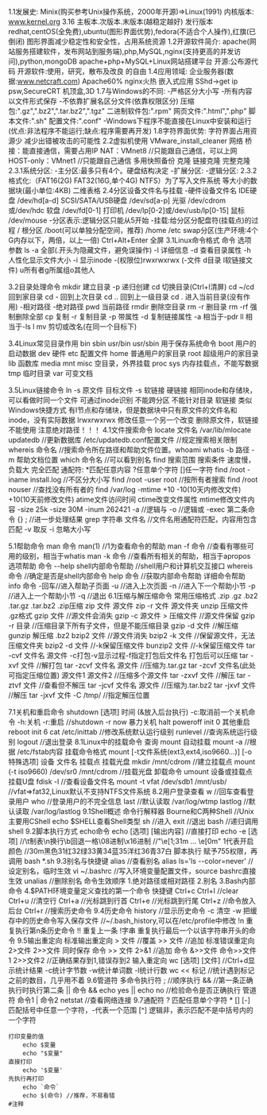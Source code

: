 1.1发展史:
	Minix(购买参考Unix操作系统，2000年开源)=>Linux(1991)
	内核版本: www.kernel.org
		3.16
		主板本.次版本.末版本(越稳定越好)
	发行版本
		redhat,centOS(全免费),ubuntu(图形界面优势),fedora(不适合个人操作),红旗(已倒闭)
		图形界面减少稳定性和安全性，占用系统资源
1.2开源软件简介:
	apache(网站服务搭建软件，发布网站到服务端),php,MySQL,nginx(支持更高的并发访问),python,mongoDB
	apache+php+MySQL+Linux网站搭建平台
	开源:公布源代码
	开源软件:使用，研究，散布及改良 的自由
1.4应用领域:
	企业服务器(数据:www.netcraft.com)
		Apache60% nginx火热
	嵌入式应用
		SShd->get ip psw,SecureCRT
		机顶盒,3D
1.7与Windows的不同:
	-严格区分大小写
	-所有内容以文件形式保存
	-不依靠扩展名区分文件(依靠权限区分)
		压缩包:".gz",".bz2",".tar.bz2",".tgz"
		二进制软件包:".rpm"
		网页文件:".html",".php"
		脚本文件:".sh"
		配置文件:".conf"
	-Windows下程序不能直接在Linux中安装和运行(优点:非法程序不能运行;缺点:程序需要再开发)
1.8字符界面优势:
	字符界面占用资源少
	减少出错被攻击的可能性
2.2虚拟机使用
	VMware_install_cleaner
	网络
		桥接：能直接通信，需要占用IP
		NAT：VMnet8 //只能跟自己通信，可以上网
		HOST-only：VMnet1 //只能跟自己通信
	多用快照备份
	克隆
		链接克隆
		完整克隆
2.3.1系统分区:
	-主分区:最多只有4个。硬盘结构决定
	-扩展分区:
	-逻辑分区:
2.3.2格式化:（FAT16(2G) FAT32(16G,单个4G) NTFS）为了写入文件系统
		等大小的数据块(最小单位:4KB)
		二维表格
2.4分区设备文件名与挂载
	-硬件设备文件名
		IDE硬盘					/dev/hd[a-d]
		SCSI/SATA/USB硬盘		/dev/sd[a-p]
		光驱					/dev/cdrom或/dev/hdc
		软盘					/dev/fd[0-1]
		打印机					/dev/lp[0-2]或/dev/usb/lp[0-15]
		鼠标					/dev/mouse
	-分区表示:逻辑分区只能从5开始
	-挂载:给分区分配盘符(挂载点)的过程
		/ 根分区
			/boot(可以单独分配空间，推荐) /home /etc
		swap分区(生产环境:4个G内存以下，两倍，以上一倍)
	Ctrl+Alt+Enter 全屏
3.1Linux命令格式
	命令 选项 参数
	ls
		-a	全部(.开头为隐藏文件，避免误操作)
		-l	详细信息
		-d	查看目录属性
		-h	人性化显示文件大小
		-i	显示inode
	-(权限位)rwxrwxrwx
		(-文件 d目录 l软链接文件)
		u所有者g所属组o其他人

3.2目录处理命令
	mkdir 建立目录
		-p 递归创建
	cd 切换目录(Ctrl+l清屏)
		cd ~/cd 	回到家目录
		cd -		回到上次目录
		cd ..		回到上一级目录
		cd .		进入当前目录(没有作用)
		-相对路径
		-绝对路径
	pwd 当前路径
	rmdir 删除空目录
		rm -r 删目录
		rm -rf 强制删除全部
	cp 复制
		-r 复制目录
		-p 带属性
		-d 复制链接属性
		-a 相当于-pdr
	ll 相当于-ls l
	mv 剪切或改名(在同一个目标下)

3.4Linux常见目录作用
	bin sbin usr/bin usr/sbin	用于保存系统命令
	boot						用户的启动数据
	dev							硬件
	etc							配置文件
	home						普通用户的家目录
	root						超级用户的家目录
	lib							函数库
	media mnt misc				空目录，外界挂载
	proc sys					内存挂载点，不能写数据
	tmp							临时目录
	var							可变文档

3.5Linux链接命令
	ln -s 原文件 目标文件
		-s 软链接
	硬链接
		相同inode和存储块，可以看做时同一个文件
		可通过inode识别
		不能跨分区
		不能针对目录
	软链接
		类似Windows快捷方式
		有I节点和存储块，但是数据块中只有原文件的文件名和inode，没有实际数据
		Irwxrwxrwx
		修改任意一个另一个改变
		删除原文件，软链接不能使用
		注意绝对路径！！！
4.1文件搜索命令
	locate 文件名
		/var/lib/mlocate
		updatedb	//更新数据库
		/etc/updatedb.conf配置文件 //规定搜索相关限制
	whereis 命令名	//搜索命令所在路径和帮助文件位置。whoami	whatis
		-b	路径
		-m	帮助文档位置
	which 命令名		//可以看到别名
	find 搜索范围 搜索条件
		速度慢，负载大
		完全匹配
			通配符:	*匹配任意内容	?任意单个字符	[]任一字符
		find /root -iname install.log	//不区分大小写
		find /root -user root	//按所有者搜索
		find /root nouser	//查找没有所有者的
		find /var/log -mtime +10
			-10(10天内修改文件)	+10(10天前修改文件)
			atime文件访问时间	ctime改变文件属性	mtime修改文件内容
			-size 25k
			-size 30M
			-inum 262421
			-a	//逻辑与
			-o	//逻辑或
			-exec 第二条命令 {} \;	//进一步处理结果
	grep 字符串 文件名	//文件名用通配符匹配，内容用包含匹配
		-v 取反
		-i 忽略大小写

5.1帮助命令
	man 命令
		man(1) //1为查看命令的帮助
		man -f 命令 //查看有哪些可用的级别，相当于whatis
		man -k 命令 //查看所有相关的帮助，相当于apropos
	选项帮助
		命令 --help
	shell内部命令帮助 //shell用户和计算机交互接口
		whereis 命令 //确定是否是shell内部命令
		help 命令 //获取内部命令帮助
	详细命令帮助
		info 命令
			-回车//进入帮助子页面
			-u //进入上次页面
			-n //进入下一个帮助小节
			-p //进入上一个帮助小节
			-q //退出
6.1压缩与解压缩命令
	常用压缩格式 .zip .gz .bz2 .tar.gz .tar.bz2
	.zip压缩
		zip 文件 源文件
		zip -r 文件 源文件夹
		unzip 压缩文件
	.gz格式
		gzip 文件 //源文件会消失
		gzip -c 源文件 > 压缩文件 //源文件保留
		gzip -r 目录 //压缩目录下所有子文件，但是不能压缩目录
		gzip -d 文件 //解压缩		
		gunzip 解压缩
	.bz2
		bzip2 文件 //源文件消失
		bzip2 -k 文件 //保留源文件，无法压缩文件夹
		bzip2 -d 文件 //-k保留压缩文件
		bunzip2 文件 //-k保留压缩文件
	tar -cvf 文件名 源文件
		-c打包-v显示过程-f指定打包后文件名
		打包后可以压缩
	tar -xvf 文件 //解打包
	tar -zcvf 文件名 源文件 //压缩为.tar.gz
		tar -zcvf 文件名(此处可指定压缩位置) 源文件1 源文件2 //压缩多个源文件
	tar -zxvf 文件 //解压
		tar -ztvf 文件 //查看但不解压
	tar -jcvf 文件名 源文件 //压缩为.tar.bz2
	tar -jxvf 文件 //解压
		tar -jxvf 文件 -C /tmp/ //指定解压位置

7.1关机和重启命令
	shutdown [选项] 时间 (&放入后台执行)
		-c:取消前一个关机命令
		-h:关机
		-r:重启 //shutdown -r now
	暴力关机
		halt
		poweroff
		init 0
	其他重启
		reboot
		init 6
	cat /etc/inittab //修改系统默认运行级别
	runlevel //查询系统运行级别
	logout //退出登录
8.1Linux中的挂载命令
	查询
		mount
	自动挂载
		mount -a //根据 /etc/fstab内容
	挂载命令格式
		mount [-t文件系统(ext3,ext4,iso9660...)] [-o特殊选项] 设备 文件名 挂载点 
	挂载光盘
		mkdir /mnt/cdrom //建立挂载点
		mount (-t iso9660) /dev/sr0 /mnt/cdrom //挂载光盘
	卸载命令
		umount 设备或挂载点
	挂载U盘
		fdisk -l //查看设备文件名
		mount -t vfat /dev/sdb1 /mnt/usb/ //vfat=>fat32,Linux默认不支持NTFS文件系统
8.2用户登录查看
	w //回车查看登录用户
	who //登录用户的不完全信息
	last //默认读取 /var/log/wtmp
	lastlog //默认读取 /var/log/lastlog
9.1Shell概述
	命令行解释器
	Bourne和C两种Shell //Unix主要用CShell
	echo $SHELL查看Shell类型
	sh //进入	exit //退出
	bash //递归调用shell
9.2脚本执行方式
	echo命令
		echo [选项] [输出内容] //直接打印
		echo -e [选项] //\t制表\n换行\b回退一格\08进制\x16进制
		//"\e[1;31m ... \e[0m" 1代表开启颜色
		//30m黑色31红32绿33黄34蓝35洋红36青37白
	脚本执行
		赋予755权限，再调用
		bash *.sh
9.3别名与快捷键
	alias //查看别名
		alias ls='ls --color=never' //设定别名，临时生效
		vi ~/.bashrc //写入环境变量配置文件，source bashrc直接生效
		unalias //删除别名
	命令生效顺序
		1.绝对路径或相对路径
		2.别名
		3.Bash内部命令
		4.$PATH环境变量定义查找的第一个命令
	快捷键
		Ctrl+c
		Ctrl+l //clear
		Ctrl+u //清空行
		Ctrl+a //光标跳到行首
		Ctrl+e //光标跳到行尾
		Ctrl+z //命令放入后台
		Ctrl+r //搜索历史命令
9.4历史命令
	history //显示历史命令
		-c 清空
		-w 把缓存中的历史命令写入保存文件 //~/.bash_history,可以在/etc/profile中修改
		!n 重复执行第n条历史命令
		!! 重复上一条
		!字串 重复执行最后一个以该字符串开头的命令
9.5输出重定向
	标准输出重定向
		> 文件 //覆盖
		>> 文件 //追加
	标准错误重定向
		2>文件
		2>>文件
	同时保存
		命令 >> 文件 2>&1 //追加
		命令 &>>文件 
		命令>>文件1 2>>文件2 //正确结果存到1,错误存到2
	输入重定向
		wc [选项] [文件] //Ctrl+d显示统计结果
			-c统计字节数
			-w统计单词数
			-l统计行数
		wc << 标记 //统计遇到标记之前的数目，几乎用不着
9.6管道符
	多命令执行符
		; //顺序执行
		&& //第一条正确执行时执行第二条
		||
		命令 && echo yes || echo no //检验命令是否正确执行
	管道符
		命令1 | 命令2
	netstat //查看网络连接
9.7通配符
	? 匹配任意单个字符
	*
	[]
	[-] 匹配括号中任意一个字符，-代表一个范围
	[^] 逻辑非，表示匹配不是中括号内的一个字符
	
	打印变量的值
		echo $变量
		echo "$变量"
	直接打印
		echo '$变量'
	先执行再打印
		echo `命令`
		echo $(命令) //推荐，不易看错
	#注释
